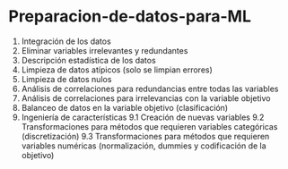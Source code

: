 # Preparacion-de-datos-para-ML

1. Integración de los datos
2. Eliminar variables irrelevantes y redundantes
3. Descripción estadística de los datos
4. Limpieza de datos atípicos (solo se limpian errores)
5. Limpieza de datos nulos
6. Análisis de correlaciones para redundancias entre todas las variables
7. Análisis de correlaciones para irrelevancias  con la variable objetivo
8. Balanceo de datos en la variable objetivo (clasificación)
9. Ingeniería de características
   9.1 Creación de nuevas variables
   9.2 Transformaciones para métodos que requieren variables categóricas (discretización)
   9.3 Transformaciones para métodos que requieren variables numéricas (normalización, dummies y codificación de la objetivo)
